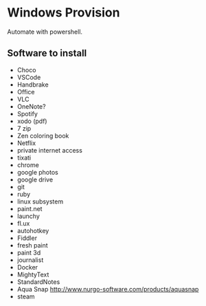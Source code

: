 # Windows Provision

Automate with powershell.

## Software to install

- Choco
- VSCode
- Handbrake
- Office
- VLC
- OneNote?
- Spotify
- xodo (pdf)
- 7 zip
- Zen coloring book
- Netflix
- private internet access
- tixati
- chrome
- google photos
- google drive
- git
- ruby
- linux subsystem
- paint.net
- launchy
- fl.ux
- autohotkey
- Fiddler
- fresh paint
- paint 3d
- journalist
- Docker
- MightyText
- StandardNotes
- Aqua Snap http://www.nurgo-software.com/products/aquasnap
- steam
